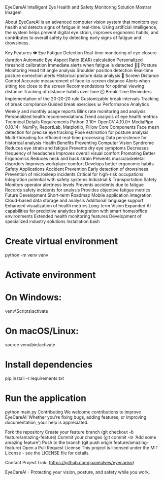 EyeCareAI
Intelligent Eye Health and Safety Monitoring Solution
Mostrar Imagem

About
EyeCareAI is an advanced computer vision system that monitors eye health and detects signs of fatigue in real-time. Using artificial intelligence, the system helps prevent digital eye strain, improves ergonomic habits, and contributes to overall safety by detecting early signs of fatigue and drowsiness.

Key Features
👁️ Eye Fatigue Detection
Real-time monitoring of eye closure duration
Automatic Eye Aspect Ratio (EAR) calculation
Personalized threshold calibration
Immediate alerts when fatigue is detected
👨‍💻 Posture Monitoring
Head tilt angle analysis
Shoulder position detection
Real-time posture correction alerts
Historical posture data analysis
📏 Screen Distance Control
Accurate measurement of face-to-screen distance
Alerts when sitting too close to the screen
Recommendations for optimal viewing distance
Tracking of distance habits over time
⏲️ Break Time Reminders
Implementation of the 20-20-20 rule
Customizable break intervals
Tracking of break compliance
Guided break exercises
📊 Performance Analytics
Weekly and monthly usage reports
Blink rate monitoring and analysis
Personalized health recommendations
Trend analysis of eye health metrics
Technical Details
Requirements
Python 3.10+
OpenCV 4.10.0+
MediaPipe 0.10.14+
NumPy, ReportLab, Matplotlib, Pillow
Core Components
Face mesh detection for precise eye tracking
Pose estimation for posture analysis
Multi-threading for efficient real-time processing
Data persistence for historical analysis
Health Benefits
Preventing Computer Vision Syndrome
Reduces eye strain and fatigue
Prevents dry eye symptoms
Decreases frequency of headaches
Improves overall visual comfort
Promoting Better Ergonomics
Reduces neck and back strain
Prevents musculoskeletal disorders
Improves workplace comfort
Develops better ergonomic habits
Safety Applications
Accident Prevention
Early detection of drowsiness
Prevention of microsleep incidents
Critical for high-risk occupations
Integration potential with safety systems
Industrial & Transportation Safety
Monitors operator alertness levels
Prevents accidents due to fatigue
Records safety incidents for analysis
Provides objective fatigue metrics
Future Development
Short-term Roadmap
Mobile application integration
Cloud-based data storage and analysis
Additional language support
Enhanced visualization of health metrics
Long-term Vision
Expanded AI capabilities for predictive analytics
Integration with smart home/office environments
Extended health monitoring features
Development of specialized industry solutions
Installation
bash
# Create virtual environment
python -m venv venv

# Activate environment
# On Windows:
venv\Scripts\activate
# On macOS/Linux:
source venv/bin/activate

# Install dependencies
pip install -r requirements.txt

# Run the application
python main.py
Contributing
We welcome contributions to improve EyeCareAI! Whether you're fixing bugs, adding features, or improving documentation, your help is appreciated.

Fork the repository
Create your feature branch (git checkout -b feature/amazing-feature)
Commit your changes (git commit -m 'Add some amazing feature')
Push to the branch (git push origin feature/amazing-feature)
Open a Pull Request
License
This project is licensed under the MIT License - see the LICENSE file for details.

Contact
Project Link: (https://github.com/joanealves/eyecareai)

EyeCareAI - Protecting your vision, posture, and safety while you work.

